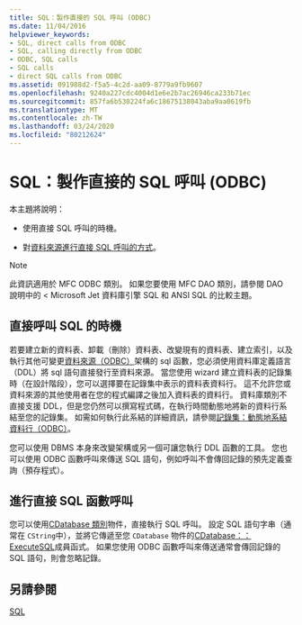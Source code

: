 ```yaml
---
title: SQL：製作直接的 SQL 呼叫 (ODBC)
ms.date: 11/04/2016
helpviewer_keywords:
- SQL, direct calls from ODBC
- SQL, calling directly from ODBC
- ODBC, SQL calls
- SQL calls
- direct SQL calls from ODBC
ms.assetid: 091988d2-f5a5-4c2d-aa09-8779a9fb9607
ms.openlocfilehash: 9240a227cdc4004d1e6e2b7ac26946ca233b71ec
ms.sourcegitcommit: 857fa6b530224fa6c18675138043aba9aa0619fb
ms.translationtype: MT
ms.contentlocale: zh-TW
ms.lasthandoff: 03/24/2020
ms.locfileid: "80212624"
---
```

# <a name="sql-making-direct-sql-calls-odbc"></a>SQL：製作直接的 SQL 呼叫 (ODBC)

本主題將說明：

- 使用直接 SQL 呼叫的時機。

- 對[資料來源進行直接 SQL 呼叫的方式](#_core_making_direct_sql_function_calls)。

> [!NOTE]
>  此資訊適用於 MFC ODBC 類別。 如果您要使用 MFC DAO 類別，請參閱 DAO 說明中的 < Microsoft Jet 資料庫引擎 SQL 和 ANSI SQL 的比較主題。

##  <a name="when-to-call-sql-directly"></a><a name="_core_when_to_call_sql_directly"></a>直接呼叫 SQL 的時機

若要建立新的資料表、卸載（刪除）資料表、改變現有的資料表、建立索引，以及執行其他可變更[資料來源（ODBC）](../../data/odbc/data-source-odbc.md)架構的 sql 函數，您必須使用資料庫定義語言（DDL）將 sql 語句直接發行至資料來源。 當您使用 wizard 建立資料表的記錄集時（在設計階段），您可以選擇要在記錄集中表示的資料表資料行。 這不允許您或資料來源的其他使用者在您的程式編譯之後加入資料表的資料行。 資料庫類別不直接支援 DDL，但是您仍然可以撰寫程式碼，在執行時間動態地將新的資料行系結至您的記錄集。 如需如何執行此系結的詳細資訊，請參閱[記錄集：動態地系結資料行（ODBC）](../../data/odbc/recordset-dynamically-binding-data-columns-odbc.md)。

您可以使用 DBMS 本身來改變架構或另一個可讓您執行 DDL 函數的工具。 您也可以使用 ODBC 函數呼叫來傳送 SQL 語句，例如呼叫不會傳回記錄的預先定義查詢（預存程式）。

##  <a name="making-direct-sql-function-calls"></a><a name="_core_making_direct_sql_function_calls"></a>進行直接 SQL 函數呼叫

您可以使用[CDatabase 類別](../../mfc/reference/cdatabase-class.md)物件，直接執行 SQL 呼叫。 設定 SQL 語句字串（通常在 `CString`中），並將它傳遞至您 `CDatabase` 物件的[CDatabase：： ExecuteSQL](../../mfc/reference/cdatabase-class.md#executesql)成員函式。 如果您使用 ODBC 函數呼叫來傳送通常會傳回記錄的 SQL 語句，則會忽略記錄。

## <a name="see-also"></a>另請參閱

[SQL](../../data/odbc/sql.md)
